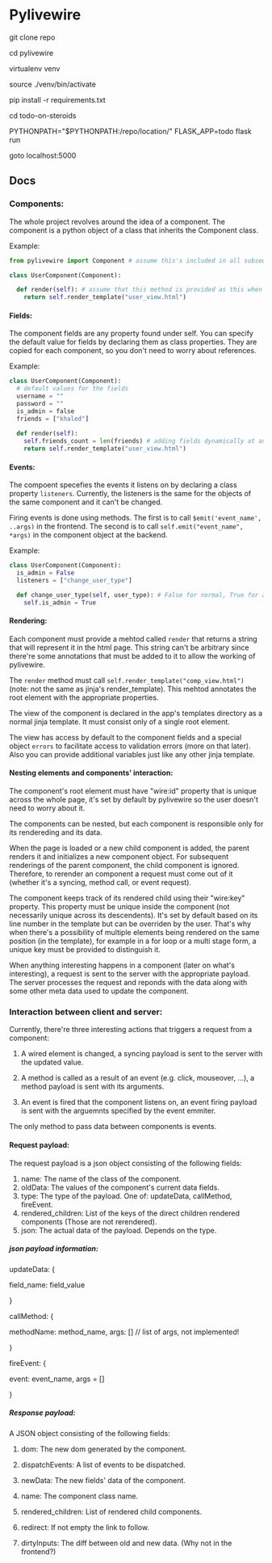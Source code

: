 # Pylivewire

git clone repo

cd pylivewire

virtualenv venv

source ./venv/bin/activate

pip install -r requirements.txt

cd todo-on-steroids

PYTHONPATH="$PYTHONPATH:/repo/location/" FLASK_APP=todo flask run

goto localhost:5000


## Docs

### Components:

The whole project revolves around the idea of a component. The component is a python object of a class that inherits the Component class.

Example:

```python
from pylivewire import Component # assume this's included in all subsequent examples.

class UserComponent(Component):

  def render(self): # assume that this method is provided as this when ommited.
    return self.render_template("user_view.html")

```


#### Fields:

The component fields are any property found under self. You can specify the default value for fields by declaring them as class properties. They are copied for each component, so you don't need to worry about references.

Example:

```python
class UserComponent(Component):
  # default values for the fields
  username = ""
  password = ""
  is_admin = false
  friends = ["khaled"]
  
  def render(self):
    self.friends_count = len(friends) # adding fields dynamically at any point is also allowed
    return self.render_template("user_view.html")
```

#### Events:

The compoent specefies the events it listens on by declaring a class property `listeners`. Currently, the listeners is the same for the objects of the same component and it can't be changed.

Firing events is done using methods. The first is to call `$emit('event_name', ..args)` in the frontend. The second is to call `self.emit("event_name", *args)` in the component object at the backend.

Example:

```python
class UserComponent(Component):
  is_admin = False
  listeners = ["change_user_type"]

  def change_user_type(self, user_type): # False for normal, True for admin
    self.is_admin = True
```

#### Rendering:

Each component must provide a mehtod called `render` that returns a string that will represent it in the html page. This string can't be arbitrary since there're some annotations that must be added to it to allow the working of pylivewire.

The `render` method must call `self.render_template("comp_view.html")` (note: not the same as jinja's render_template). This mehtod annotates the root element with the appropriate properties.

The view of the component is declared in the app's templates directory as a normal jinja template. It must consist only of a single root element.

The view has access by default to the component fields and a special object `errors` to facilitate access to validation errors (more on that later). Also you can provide additional variables just like any other jinja template.

#### Nesting elements and components' interaction:

The component's root element must have "wire:id" property that is unique across the whole page, it's set by default by pylivewire so the user doesn't need to worry about it.

The components can be nested, but each component is responsible only for its rendereding and its data.

When the page is loaded or a new child component is added, the parent renders it and initializes a new component object. For subsequent renderings of the parent component, the child component is ignored. Therefore, to rerender an component a request must come out of it (whether it's a syncing, method call, or event request).

The component keeps track of its rendered child using their "wire:key" property. This property must be unique inside the component (not necessarily unique across its descendents). It's set by default based on its line number in the template but can be overriden by the user. That's why when there's a possibility of multiple elements being rendered on the same position (in the template), for example in a for loop or a multi stage form, a unique key must be provided to distinguish it.

When anything interesting happens in a component (later on what's interesting), a request is sent to the server with the appropriate payload. The server processes the request and reponds with the data along with some other meta data used to update the component.


### Interaction between client and server:

Currently, there're three interesting actions that triggers a request from a component:

1. A wired element is changed, a syncing payload is sent to the server with the updated value.

2. A method is called as a result of an event (e.g. click, mouseover, ...), a method payload is sent with its arguments.

3. An event is fired that the component listens on, an event firing payload is sent with the arguemnts specified by the event emmiter.

The only method to pass data between components is events.

#### Request payload:

The request payload is a json object consisting of the following fields:

1. name: The name of the class of the component.
2. oldData: The values of the component's current data fields.
3. type: The type of the payload. One of: updateData, callMethod, fireEvent.
4. rendered_children: List of the keys of the direct children rendered components (Those are not rerendered).
5. json: The actual data of the payload. Depends on the type.

##### json payload information:

updateData: {

  field_name: field_value

}

callMethod: {

  methodName: method_name,
  args: [] // list of args, not implemented!

}

fireEvent: {

  event: event_name,
  args = []

}

##### Response payload:

A JSON object consisting of the following fields:

1. dom: The new dom generated by the component.

2. dispatchEvents: A list of events to be dispatched.

3. newData: The new fields' data of the component.

4. name: The component class name.

5. rendered_children: List of rendered child components.

6. redirect: If not empty the link to follow.

7. dirtyInputs: The diff between old and new data. (Why not in the frontend?)



